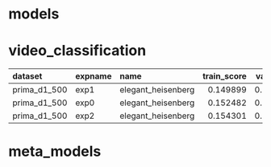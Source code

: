 # models 

# video_classification 

| dataset      | expname   | name               |   train_score |   val_score |   test_score | ref     | report                                                                                                                | description   | created    |
|:-------------|:----------|:-------------------|--------------:|------------:|-------------:|:--------|:----------------------------------------------------------------------------------------------------------------------|:--------------|:-----------|
| prima_d1_500 | exp1      | elegant_heisenberg |      0.149899 |    0.149774 |          nan | clement | [report](https://github.com/cthorey/prima/blob/master/reports/models/video_classification/elegant_heisenberg/exp1.md) | benchmark     | 11/11/2017 |
| prima_d1_500 | exp0      | elegant_heisenberg |      0.152482 |    0.152635 |          nan | clement | [report](https://github.com/cthorey/prima/blob/master/reports/models/video_classification/elegant_heisenberg/exp0.md) | benchmark     | 11/11/2017 |
| prima_d1_500 | exp2      | elegant_heisenberg |      0.154301 |    0.153964 |          nan | clement | [report](https://github.com/cthorey/prima/blob/master/reports/models/video_classification/elegant_heisenberg/exp2.md) | benchmark     | 11/11/2017 |

# meta_models 

